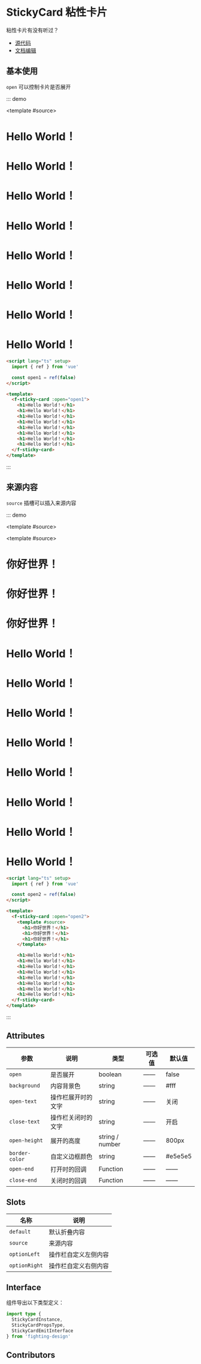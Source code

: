 # StickyCard 粘性卡片

粘性卡片有没有听过？

- [源代码](https://github.com/FightingDesign/fighting-design/tree/master/packages/fighting-design/sticky-card)
- [文档编辑](https://github.com/FightingDesign/fighting-design/blob/master/docs/docs/components/sticky-card.md)

## 基本使用

`open` 可以控制卡片是否展开

::: demo

<template #source>
<f-sticky-card :open="open1">

  <h1>Hello World！</h1>
  <h1>Hello World！</h1>
  <h1>Hello World！</h1>
  <h1>Hello World！</h1>
  <h1>Hello World！</h1>
  <h1>Hello World！</h1>
  <h1>Hello World！</h1>
  <h1>Hello World！</h1>
</f-sticky-card>
</template>

```html
<script lang="ts" setup>
  import { ref } from 'vue'

  const open1 = ref(false)
</script>

<template>
  <f-sticky-card :open="open1">
    <h1>Hello World！</h1>
    <h1>Hello World！</h1>
    <h1>Hello World！</h1>
    <h1>Hello World！</h1>
    <h1>Hello World！</h1>
    <h1>Hello World！</h1>
    <h1>Hello World！</h1>
    <h1>Hello World！</h1>
  </f-sticky-card>
</template>
```

:::

## 来源内容

`source` 插槽可以插入来源内容

::: demo

<template #source>
<f-sticky-card :open="open2">

<template #source>

<h1>你好世界！</h1>
<h1>你好世界！</h1>
<h1>你好世界！</h1>
</template>

  <h1>Hello World！</h1>
  <h1>Hello World！</h1>
  <h1>Hello World！</h1>
  <h1>Hello World！</h1>
  <h1>Hello World！</h1>
  <h1>Hello World！</h1>
  <h1>Hello World！</h1>
  <h1>Hello World！</h1>
</f-sticky-card>
</template>

```html
<script lang="ts" setup>
  import { ref } from 'vue'

  const open2 = ref(false)
</script>

<template>
  <f-sticky-card :open="open2">
    <template #source>
      <h1>你好世界！</h1>
      <h1>你好世界！</h1>
      <h1>你好世界！</h1>
    </template>

    <h1>Hello World！</h1>
    <h1>Hello World！</h1>
    <h1>Hello World！</h1>
    <h1>Hello World！</h1>
    <h1>Hello World！</h1>
    <h1>Hello World！</h1>
    <h1>Hello World！</h1>
    <h1>Hello World！</h1>
  </f-sticky-card>
</template>
```

:::

## Attributes

| 参数           | 说明               | 类型            | 可选值 | 默认值  |
| -------------- | ------------------ | --------------- | ------ | ------- |
| `open`         | 是否展开           | boolean         | ——     | false   |
| `background`   | 内容背景色         | string          | ——     | #fff    |
| `open-text`    | 操作栏展开时的文字 | string          | ——     | 关闭    |
| `close-text`   | 操作栏关闭时的文字 | string          | ——     | 开启    |
| `open-height`  | 展开的高度         | string / number | ——     | 800px   |
| `border-color` | 自定义边框颜色     | string          | ——     | #e5e5e5 |
| `open-end`     | 打开时的回调       | Function        | ——     | ——      |
| `close-end`    | 关闭时的回调       | Function        | ——     | ——      |

## Slots

| 名称          | 说明                 |
| ------------- | -------------------- |
| `default`     | 默认折叠内容         |
| `source`      | 来源内容             |
| `optionLeft`  | 操作栏自定义左侧内容 |
| `optionRight` | 操作栏自定义右侧内容 |

## Interface

组件导出以下类型定义：

```ts
import type {
  StickyCardInstance,
  StickyCardPropsType,
  StickyCardEmitInterface
} from 'fighting-design'
```

## Contributors

<a href="https://github.com/Tyh2001" target="_blank">
  <f-avatar round src="https://avatars.githubusercontent.com/u/73180970?v=4" />
</a>

<script setup lang="ts">
  import { ref } from 'vue'

  const open1 = ref(false)
  const open2 = ref(false)
</script>
